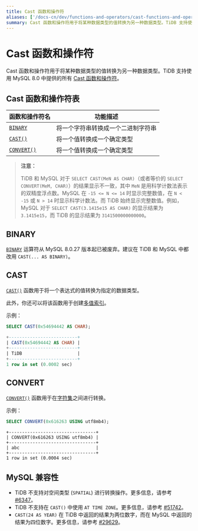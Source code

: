 ```yaml
---
title: Cast 函数和操作符
aliases: ['/docs-cn/dev/functions-and-operators/cast-functions-and-operators/','/docs-cn/dev/reference/sql/functions-and-operators/cast-functions-and-operators/']
summary: Cast 函数和操作符用于将某种数据类型的值转换为另一种数据类型。TiDB 支持使用 MySQL 8.0 中提供的所有 Cast 函数和操作符。
---
```


# Cast 函数和操作符

Cast 函数和操作符用于将某种数据类型的值转换为另一种数据类型。TiDB 支持使用 MySQL 8.0 中提供的所有 [Cast 函数和操作符](https://dev.mysql.com/doc/refman/8.0/en/cast-functions.html)。

## Cast 函数和操作符表

| 函数和操作符名 | 功能描述 |
| --------------- | ----------------------------------- |
| [`BINARY`](#binary) | 将一个字符串转换成一个二进制字符串 |
| [`CAST()`](#cast) | 将一个值转换成一个确定类型 |
| [`CONVERT()`](#convert) | 将一个值转换成一个确定类型 |

> **注意：**
>
> TiDB 和 MySQL 对于 `SELECT CAST(MeN AS CHAR)`（或者等价的 `SELECT CONVERT(MeM, CHAR)`）的结果显示不一致，其中 `MeN` 是用科学计数法表示的双精度浮点数。MySQL 在 `-15 <= N <= 14` 时显示完整数值，在 `N < -15` 或 `N > 14` 时显示科学计数法。而 TiDB 始终显示完整数值。例如，MySQL 对于 `SELECT CAST(3.1415e15 AS CHAR)` 的显示结果为 `3.1415e15`，而 TiDB 的显示结果为 `3141500000000000`。

## BINARY

[`BINARY`](https://dev.mysql.com/doc/refman/8.0/en/cast-functions.html#operator_binary) 运算符从 MySQL 8.0.27 版本起已被废弃。建议在 TiDB 和 MySQL 中都改用 `CAST(... AS BINARY)`。

## CAST

[`CAST()`](https://dev.mysql.com/doc/refman/8.0/en/cast-functions.html#function_cast) 函数用于将一个表达式的值转换为指定的数据类型。

此外，你还可以将该函数用于创建[多值索引](/sql-statements/sql-statement-create-index.md#多值索引)。

示例：

```sql
SELECT CAST(0x54694442 AS CHAR);
```

```sql
+--------------------------+
| CAST(0x54694442 AS CHAR) |
+--------------------------+
| TiDB                     |
+--------------------------+
1 row in set (0.0002 sec)
```

## CONVERT

[`CONVERT()`](https://dev.mysql.com/doc/refman/8.0/en/cast-functions.html#function_convert) 函数用于在[字符集](/character-set-and-collation.md)之间进行转换。

示例：

```sql
SELECT CONVERT(0x616263 USING utf8mb4);
```

```
+---------------------------------+
| CONVERT(0x616263 USING utf8mb4) |
+---------------------------------+
| abc                             |
+---------------------------------+
1 row in set (0.0004 sec)
```

## MySQL 兼容性

- TiDB 不支持对空间类型 (`SPATIAL`) 进行转换操作。更多信息，请参考 [#6347](https://github.com/pingcap/tidb/issues/6347)。
- TiDB 不支持在 `CAST()` 中使用 `AT TIME ZONE`。更多信息，请参考 [#51742](https://github.com/pingcap/tidb/issues/51742)。
- `CAST(24 AS YEAR)` 在 TiDB 中返回的结果为两位数字，而在 MySQL 中返回的结果为四位数字。更多信息，请参考 [#29629](https://github.com/pingcap/tidb/issues/29629)。